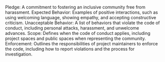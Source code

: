 Pledge: A commitment to fostering an inclusive community free from harassment. 
Expected Behavior: Examples of positive interactions, such as using welcoming language, showing empathy, and accepting constructive criticism. 
Unacceptable Behavior: A list of behaviors that violate the code of conduct, including personal attacks, harassment, and unwelcome advances. 
Scope: Defines when the code of conduct applies, including project spaces and public spaces when representing the community. 
Enforcement: Outlines the responsibilities of project maintainers to enforce the code, including how to report violations and the process for investigation. 
